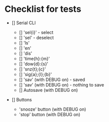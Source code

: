# Checklist for tests
- [] Serial CLI
    - [] 'sel{i}' - select
    - [] 'sel' - deselect
    - [] 'ls'
    - [] 'en'
    - [] 'dis'
    - [] 'time{h}:{m}'
    - [] 'dow{d}:{s}'
    - [] 'snz{t};{c}'
    - [] 'sig{a};{l};{b}'
    - [] 'sav' (with DEBUG on) - saved
    - [] 'sav' (with DEBUG on) - nothing to save
    - [] Autosave (with DEBUG on)

- [] Buttons
    - 'snooze' button (with DEBUG on)
    - 'stop' button (with DEBUG on)
